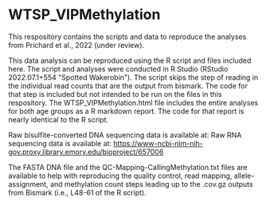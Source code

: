 # WTSP_VIPMethylation

This respository contains the scripts and data to reproduce the analyses from Prichard et al., 2022 (under review).

This data analysis can be reproduced using the R script and files included here. The script and analyses were conducted in R Studio (RStudio 2022.07.1+554 "Spotted Wakerobin"). The script skips the step of reading in the individual read counts that are the output from bismark. The code for that step is included but not intended to be run on the files in this respository. The WTSP_VIPMethylation.html file includes the entire analyses for both age groups as a R markdown report. The code for that report is nearly identical to the R script.

Raw bisulfite-converted DNA sequencing data is available at: 
Raw RNA sequencing data is available at: https://www-ncbi-nlm-nih-gov.proxy.library.emory.edu/bioproject/657006

The FASTA DNA file and the QC-Mapping-CallingMethylation.txt files are available to help with reproducing the quality control, read mapping, allele-assignment, and methylation count steps leading up to the .cov.gz outputs from Bismark (i.e., L48-61 of the R script). 
